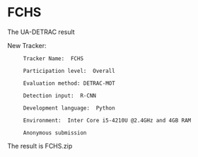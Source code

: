 # FCHS
The UA-DETRAC result

New Tracker:

         Tracker Name:  FCHS
  
         Participation level:  Overall
  
         Evaluation method: DETRAC-MOT
  
         Detection input:  R-CNN
  
         Development language:  Python
  
         Environment:  Inter Core i5-4210U @2.4GHz and 4GB RAM
  
         Anonymous submission

The result is FCHS.zip
